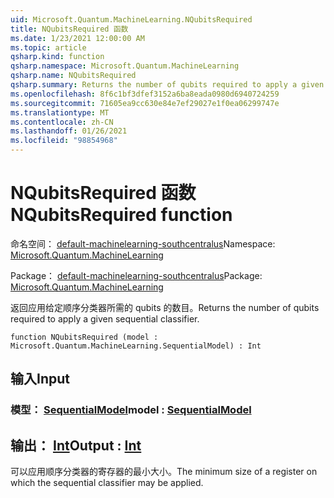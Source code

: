 ```yaml
---
uid: Microsoft.Quantum.MachineLearning.NQubitsRequired
title: NQubitsRequired 函数
ms.date: 1/23/2021 12:00:00 AM
ms.topic: article
qsharp.kind: function
qsharp.namespace: Microsoft.Quantum.MachineLearning
qsharp.name: NQubitsRequired
qsharp.summary: Returns the number of qubits required to apply a given sequential classifier.
ms.openlocfilehash: 8f6c1bf3dfef3152a6ba8eada0980d6940724259
ms.sourcegitcommit: 71605ea9cc630e84e7ef29027e1f0ea06299747e
ms.translationtype: MT
ms.contentlocale: zh-CN
ms.lasthandoff: 01/26/2021
ms.locfileid: "98854968"
---
```

# <a name="nqubitsrequired-function"></a><span data-ttu-id="788c5-102">NQubitsRequired 函数</span><span class="sxs-lookup"><span data-stu-id="788c5-102">NQubitsRequired function</span></span>

<span data-ttu-id="788c5-103">命名空间： [default-machinelearning-southcentralus](xref:Microsoft.Quantum.MachineLearning)</span><span class="sxs-lookup"><span data-stu-id="788c5-103">Namespace: [Microsoft.Quantum.MachineLearning](xref:Microsoft.Quantum.MachineLearning)</span></span>

<span data-ttu-id="788c5-104">Package： [default-machinelearning-southcentralus](https://nuget.org/packages/Microsoft.Quantum.MachineLearning)</span><span class="sxs-lookup"><span data-stu-id="788c5-104">Package: [Microsoft.Quantum.MachineLearning](https://nuget.org/packages/Microsoft.Quantum.MachineLearning)</span></span>


<span data-ttu-id="788c5-105">返回应用给定顺序分类器所需的 qubits 的数目。</span><span class="sxs-lookup"><span data-stu-id="788c5-105">Returns the number of qubits required to apply a given sequential classifier.</span></span>

```qsharp
function NQubitsRequired (model : Microsoft.Quantum.MachineLearning.SequentialModel) : Int
```


## <a name="input"></a><span data-ttu-id="788c5-106">输入</span><span class="sxs-lookup"><span data-stu-id="788c5-106">Input</span></span>

### <a name="model--sequentialmodel"></a><span data-ttu-id="788c5-107">模型： [SequentialModel](xref:Microsoft.Quantum.MachineLearning.SequentialModel)</span><span class="sxs-lookup"><span data-stu-id="788c5-107">model : [SequentialModel](xref:Microsoft.Quantum.MachineLearning.SequentialModel)</span></span>





## <a name="output--int"></a><span data-ttu-id="788c5-108">输出： [Int](xref:microsoft.quantum.lang-ref.int)</span><span class="sxs-lookup"><span data-stu-id="788c5-108">Output : [Int](xref:microsoft.quantum.lang-ref.int)</span></span>

<span data-ttu-id="788c5-109">可以应用顺序分类器的寄存器的最小大小。</span><span class="sxs-lookup"><span data-stu-id="788c5-109">The minimum size of a register on which the sequential classifier may be applied.</span></span>